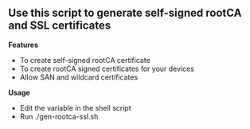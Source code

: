 ## Use this script to generate self-signed rootCA and SSL certificates


**Features**
* To create self-signed rootCA certificate
* To create rootCA signed certificates for your devices
* Allow SAN and wildcard certificates 

**Usage**
* Edit the variable in the shell script
* Run ./gen-rootca-ssl.sh






